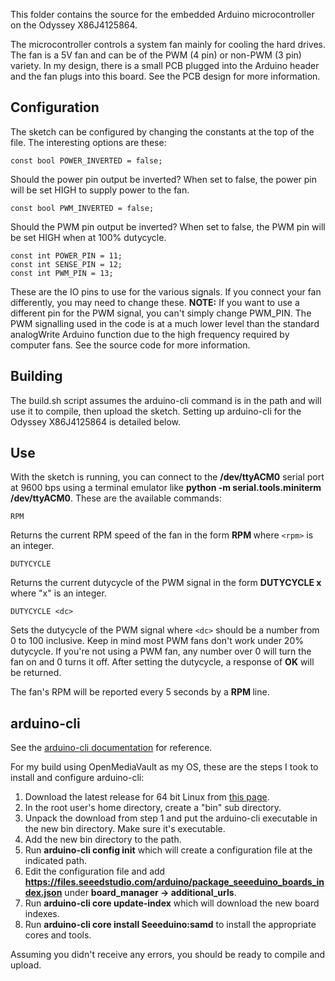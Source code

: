 This folder contains the source for the embedded Arduino microcontroller on the Odyssey X86J4125864.

The microcontroller controls a system fan mainly for cooling the hard drives. The fan is a 5V fan and
can be of the PWM (4 pin) or non-PWM (3 pin) variety. In my design, there is a small PCB plugged into
the Arduino header and the fan plugs into this board. See the PCB design for more information.

## Configuration

The sketch can be configured by changing the constants at the top of the file. The interesting options are these:

```
const bool POWER_INVERTED = false;
```
Should the power pin output be inverted? When set to false, the power pin will be set HIGH to supply power to the fan.

```
const bool PWM_INVERTED = false;
```
Should the PWM pin output be inverted? When set to false, the PWM pin will be set HIGH when at 100% dutycycle.

```
const int POWER_PIN = 11;
const int SENSE_PIN = 12;
const int PWM_PIN = 13;
```
These are the IO pins to use for the various signals. If you connect your fan differently, you may need to change these.
**NOTE:** If you want to use a different pin for the PWM signal, you can't simply change PWM_PIN. The PWM signalling used
in the code is at a much lower level than the standard analogWrite Arduino function due to the high frequency required
by computer fans. See the source code for more information.

## Building

The build.sh script assumes the arduino-cli command is in the path and will use it to compile, then upload the
sketch. Setting up arduino-cli for the Odyssey X86J4125864 is detailed below.

## Use

With the sketch is running, you can connect to the **/dev/ttyACM0** serial port at 9600 bps using a terminal emulator like
**python -m serial.tools.miniterm /dev/ttyACM0**. These are the available commands:

```
RPM
```
Returns the current RPM speed of the fan in the form **RPM <rpm>** where `<rpm>` is an integer.

```
DUTYCYCLE
```
Returns the current dutycycle of the PWM signal in the form **DUTYCYCLE x** where "x" is an integer.

```
DUTYCYCLE <dc>
```
Sets the dutycycle of the PWM signal where `<dc>` should be a number from 0 to 100 inclusive. Keep in mind most PWM fans don't work
under 20% dutycycle. If you're not using a PWM fan, any number over 0 will turn the fan on and 0 turns it off.
After setting the dutycycle, a response of **OK** will be returned.

The fan's RPM will be reported every 5 seconds by a **RPM <rpm>** line.

## arduino-cli

See the [arduino-cli documentation](https://arduino.github.io/arduino-cli/latest/) for reference.

For my build using OpenMediaVault as my OS, these are the steps I took to install and configure arduino-cli:

1. Download the latest release for 64 bit Linux from [this page](https://github.com/arduino/arduino-cli/releases).
2. In the root user's home directory, create a "bin" sub directory.
3. Unpack the download from step 1 and put the arduino-cli executable in the new bin directory. Make sure it's executable.
4. Add the new bin directory to the path.
5. Run **arduino-cli config init** which will create a configuration file at the indicated path.
6. Edit the configuration file and add **https://files.seeedstudio.com/arduino/package_seeeduino_boards_index.json** under **board_manager -> additional_urls**.
7. Run **arduino-cli core update-index** which will download the new board indexes.
8. Run **arduino-cli core install Seeeduino:samd** to install the appropriate cores and tools.

Assuming you didn't receive any errors, you should be ready to compile and upload.

